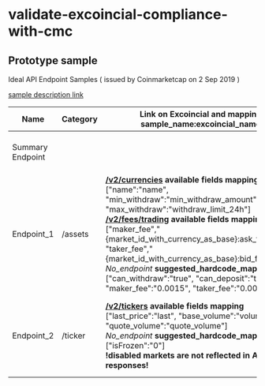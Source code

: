 # validate-excoincial-compliance-with-cmc

## Prototype sample

Ideal API Endpoint Samples
\( issued by Coinmarketcap on 2 Sep 2019 \)

[sample description link](https://docs.google.com/document/d/1S4urpzUnO2t7DmS_1dc4EL4tgnnbTObPYXvDeBnukCg/edit)

Name | Category | Link on Excoincial and mapping sample_name:excoincial_name | Status | Description | Link to sample
--- | --- | --- | --- | --- | ---
Summary Endpoint | | | | Overview of market data for all tickers. | [bitrue sample](https://www.bitrue.com/kline-api/public.json?command=returnTicker)
Endpoint_1 | /assets | **[/v2/currencies](https://excoincial.com/api/v2/currencies) available fields mapping** \["name":"name", "min_withdraw":"min_withdraw_amount", "max_withdraw":"withdraw_limit_24h"\] **[/v2/fees/trading](https://excoincial.com/api/v2/fees/trading) available fields mapping** \["maker_fee","\{market_id_with_currency_as_base\}:ask_fee:value", "taker_fee","\{market_id_with_currency_as_base\}:bid_fee:value"\]<br>*No_endpoint* **suggested_hardcode_mappings** \["can_withdraw":"true", "can_deposit":"true", "maker_fee":"0.0015", "taker_fee":"0.0015"\]| Compliant with mandatory | In depth details on crypto currencies available on the exchange. | [CMC description ENDPOINT_1](https://docs.google.com/document/d/1S4urpzUnO2t7DmS_1dc4EL4tgnnbTObPYXvDeBnukCg/edit#bookmark=id.yu07m9vl46wn)
Endpoint_2 | /ticker | **[/v2/tickers](https://excoincial.com/api/v2/tickers) available fields mapping** \["last_price":"last", "base_volume":"volume", "quote_volume":"quote_volume"\]<br>*No_endpoint* **suggested_hardcode_mappings** \["isFrozen":"0"\]<br>**!disabled markets are not reflected in API responses!** | Compliant with mandatory | 24-hour rolling window price change statistics for all markets. | [CMC description ENDPOINT_2](https://docs.google.com/document/d/1S4urpzUnO2t7DmS_1dc4EL4tgnnbTObPYXvDeBnukCg/edit#bookmark=id.vs2pdh9rb8fa)
